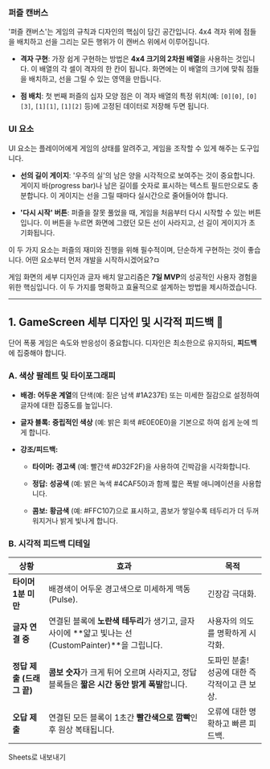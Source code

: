 ### **퍼즐 캔버스**

'퍼즐 캔버스'는 게임의 규칙과 디자인의 핵심이 담긴 공간입니다. 4x4 격자 위에 점들을 배치하고 선을 그리는 모든 행위가 이 캔버스 위에서 이루어집니다.

- **격자 구현**: 가장 쉽게 구현하는 방법은 **4x4 크기의 2차원 배열**을 사용하는 것입니다. 이 배열의 각 셀이 격자의 한 칸이 됩니다. 화면에는 이 배열의 크기에 맞춰 점들을 배치하고, 선을 그릴 수 있는 영역을 만듭니다.
    
- **점 배치**: 첫 번째 퍼즐의 십자 모양 점은 이 격자 배열의 특정 위치(예: `[0][0]`, `[0][3]`, `[1][1]`, `[1][2]` 등)에 고정된 데이터로 저장해 두면 됩니다.
    

### **UI 요소**

UI 요소는 플레이어에게 게임의 상태를 알려주고, 게임을 조작할 수 있게 해주는 도구입니다.

- **선의 길이 게이지**: '우주의 실'의 남은 양을 시각적으로 보여주는 것이 중요합니다. 게이지 바(progress bar)나 남은 길이를 숫자로 표시하는 텍스트 필드만으로도 충분합니다. 이 게이지는 선을 그릴 때마다 실시간으로 줄어들어야 합니다.
    
- **'다시 시작' 버튼**: 퍼즐을 잘못 풀었을 때, 게임을 처음부터 다시 시작할 수 있는 버튼입니다. 이 버튼을 누르면 화면에 그렸던 모든 선이 사라지고, 선 길이 게이지가 초기화됩니다.
    

이 두 가지 요소는 퍼즐의 재미와 진행을 위해 필수적이며, 단순하게 구현하는 것이 좋습니다. 어떤 요소부터 먼저 개발을 시작하시겠어요?ㅁ

게임 화면의 세부 디자인과 글자 배치 알고리즘은 **7일 MVP**의 성공적인 사용자 경험을 위한 핵심입니다. 이 두 가지를 명확하고 효율적으로 설계하는 방법을 제시하겠습니다.

* * *

1\. GameScreen 세부 디자인 및 시각적 피드백 🎨
----------------------------------

단어 폭풍 게임은 속도와 반응성이 중요합니다. 디자인은 최소한으로 유지하되, **피드백**에 집중해야 합니다.

### A. 색상 팔레트 및 타이포그래피

*   **배경:** **어두운 계열**의 단색(예: 짙은 남색 #1A237E) 또는 미세한 질감으로 설정하여 글자에 대한 집중도를 높입니다.
    
*   **글자 블록:** **중립적인 색상** (예: 밝은 회색 #E0E0E0)을 기본으로 하여 쉽게 눈에 띄게 합니다.
    
*   **강조/피드백:**
    
    *   **타이머:** **경고색** (예: 빨간색 #D32F2F)을 사용하여 긴박감을 시각화합니다.
        
    *   **정답:** **성공색** (예: 밝은 녹색 #4CAF50)과 함께 짧은 폭발 애니메이션을 사용합니다.
        
    *   **콤보:** **황금색** (예: #FFC107)으로 표시하고, 콤보가 쌓일수록 테두리가 더 두꺼워지거나 밝게 빛나게 합니다.
        

### B. 시각적 피드백 디테일

| 상황                | 효과                                                                      | 목적                         |
| ----------------- | ----------------------------------------------------------------------- | -------------------------- |
| **타이머 1분 미만**     | 배경색이 어두운 경고색으로 미세하게 맥동 (Pulse).                                         | 긴장감 극대화.                   |
| **글자 연결 중**       | 연결된 블록에 **노란색 테두리**가 생기고, 글자 사이에 \*\*얇고 빛나는 선(CustomPainter)\*\*을 그립니다. | 사용자의 의도를 명확하게 시각화.         |
| **정답 제출 (드래그 끝)** | **콤보 숫자**가 크게 튀어 오르며 사라지고, 정답 블록들은 **짧은 시간 동안 밝게 폭발**합니다.               | 도파민 분출! 성공에 대한 즉각적이고 큰 보상. |
| **오답 제출**         | 연결된 모든 블록이 1초간 **빨간색으로 깜빡**인 후 원상 복태됩니다.                                | 오류에 대한 명확하고 빠른 피드백.        |

Sheets로 내보내기